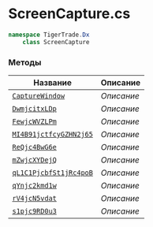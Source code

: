 
# ScreenCapture.cs
```csharp
namespace TigerTrade.Dx  
    class ScreenCapture
```

### Методы
| Название | Описание |
| --- | --- |
| [`CaptureWindow`](./Методы/CaptureWindow.md) | *Описание* |
| [`DwmjcitxLDp`](./Методы/DwmjcitxLDp.md) | *Описание* |
| [`FewjcWVZLPm`](./Методы/FewjcWVZLPm.md) | *Описание* |
| [`MI4B91jctfcyGZHN2j65`](./Методы/MI4B91jctfcyGZHN2j65.md) | *Описание* |
| [`ReQjc4BwG6e`](./Методы/ReQjc4BwG6e.md) | *Описание* |
| [`mZwjcXYDejQ`](./Методы/mZwjcXYDejQ.md) | *Описание* |
| [`qL1C1PjcbfSt1jRc4poB`](./Методы/qL1C1PjcbfSt1jRc4poB.md) | *Описание* |
| [`qYnjc2kmd1w`](./Методы/qYnjc2kmd1w.md) | *Описание* |
| [`rV4jcN5vdat`](./Методы/rV4jcN5vdat.md) | *Описание* |
| [`s1pjc9RD0u3`](./Методы/s1pjc9RD0u3.md) | *Описание* |

